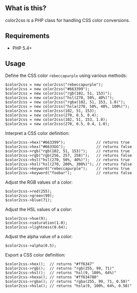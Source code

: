 ## What is this?

color2css is a PHP class for handling CSS color conversions.

## Requirements

* PHP 5.4+

## Usage

Define the CSS color `rebeccapurple` using various methods:

    $color2css = new color2css("rebeccapurple");
    $color2css = new color2css("#663399");
    $color2css = new color2css("rgb(102, 51, 153)");
    $color2css = new color2css("hsl(270, 50%, 40%)");
    $color2css = new color2css("rgba(102, 51, 153, 1.0)");
    $color2css = new color2css("hsla(270, 50%, 40%, 100%)");
    $color2css = new color2css(102, 51, 153);
    $color2css = new color2css(270, 0.5, 0.4);
    $color2css = new color2css(102, 51, 153, 1.0);
    $color2css = new color2css(270, 0.5, 0.4, 1.0);

Interpret a CSS color definition:

    $color2css->hex("#663399");              // returns true
    $color2css->hex("#6633GG");              // returns false
    $color2css->rgb("rgb(102, 51, 153)");    // returns true
    $color2css->rgb("rgb(256, 257, 258)");   // returns false
    $color2css->hsl("hsl(270, 50%, 40%)");   // returns true
    $color2css->hsl("hsl(270, 200%, 300%)"); // returns false
    $color2css->keyword("rebeccapurple");    // returns true
    $color2css->keyword("foobar");           // returns false

Adjust the RGB values of a color:

    $color2css->red(255);
    $color2css->green(99);
    $color2css->blue(71);

Adjust the HSL values of a color:

    $color2css->hue(9);
    $color2css->saturation(1.0);
    $color2css->lightness(0.64);

Adjust the alpha value of a color:

    $color2css->alpha(0.5);

Export a CSS color definition:

    $color2css->hex();  // returns "#ff6347"
    $color2css->rgb();  // returns "rgb(255, 99, 71)"
    $color2css->hsl();  // returns "hsl(9, 100%, 64%)"
    $color2css->hexa(); // returns "#ff634780"
    $color2css->rgba(); // returns "rgba(255, 99, 71, 0.50)"
    $color2css->hsla(); // returns "hsla(9, 100%, 64%, 0.50)"
